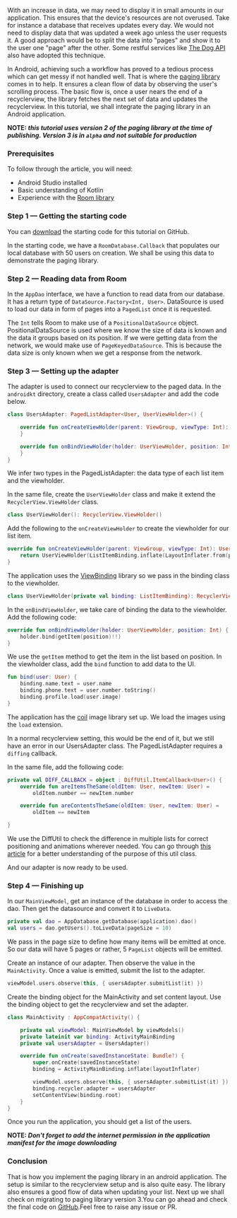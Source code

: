 With an increase in data, we may need to display it in small amounts in our application. This ensures that the device's resources are not overused. Take for instance a database that receives updates every day. We would not need to display data that was updated a week ago unless the user requests it. A good approach would be to split the data into "pages" and show it to the user one "page" after the other. Some restful services like [The Dog API](https://docs.thedogapi.com/) also have adopted this technique.

In Android, achieving such a workflow has proved to a tedious process which can get messy if not handled well. That is where the [paging library](https://developer.android.com/topic/libraries/architecture/paging) comes in to help. It ensures a clean flow of data by observing the user's scrolling process. The basic flow is, once a user nears the end of a recyclerview, the library fetches the next set of data and updates the recyclerview. In this tutorial, we shall integrate the paging library in an Android application.

**NOTE: _this tutorial uses version 2 of the paging library at the time of publishing. Version 3 is in `alpha` and not suitable for production_**

### Prerequisites
To follow through the article, you will need:
- Android Studio installed
- Basic understanding of Kotlin
- Experience with the [Room library](/engineering-education/introduction-to-room-db)

### Step 1 — Getting the starting code
You can [download](https://github.com/LinusMuema/kotlin/archive/54d55dbdda3afd9d166e765a3f8107eee2745954.zip) the starting code for this tutorial on GitHub.

In the starting code, we have a `RoomDatabase.Callback` that populates our local database with 50 users on creation. We shall be using this data to demonstrate the paging library.

### Step 2 — Reading data from Room
In the `AppDao` interface, we have a function to read data from our database. It has a return type of `DataSource.Factory<Int, User>`. DataSource is used to load our data in form of pages into a `PagedList` once it is requested.

The `Int` tells Room to make use of a `PositionalDataSource` object. PositionalDataSource is used where we know the size of data is known and the data it groups based on its position. If we were getting data from the network, we would make use of `PageKeyedDataSource`. This is because the data size is only known when we get a response from the network.

### Step 3 — Setting up the adapter
The adapter is used to connect our recyclerview to the paged data. In the `androidkt` directory, create a class called `UsersAdapter` and add the code below.

```kotlin
class UsersAdapter: PagedListAdapter<User, UserViewHolder>() {

    override fun onCreateViewHolder(parent: ViewGroup, viewType: Int): UserViewHolder {
    }

    override fun onBindViewHolder(holder: UserViewHolder, position: Int) {
    }
}
```
We infer two types in the PagedListAdapter: the data type of each list item and the viewholder.

In the same file, create the `UserViewHolder` class and make it extend the `RecyclerView.ViewHolder` class.

```kotlin
class UserViewHolder(): RecyclerView.ViewHolder()
```

Add the following to the `onCreateViewHolder` to create the viewholder for our list item.

```kotlin
override fun onCreateViewHolder(parent: ViewGroup, viewType: Int): UserViewHolder {
    return UserViewHolder(ListItemBinding.inflate(LayoutInflater.from(parent.context), parent, false))
}
```

The application uses the [ViewBinding](https://developer.android.com/topic/libraries/view-binding) library so we pass in the binding class to the viewholder.

```kotlin
class UserViewHolder(private val binding: ListItemBinding): RecyclerView.ViewHolder(binding.root)
```

In the `onBindViewHolder`, we take care of binding the data to the viewholder. Add the following code:

```kotlin
override fun onBindViewHolder(holder: UserViewHolder, position: Int) {
    holder.bind(getItem(position)!!)
}
```

We use the `getItem` method to get the item in the list based on position. In the viewholder class, add the `bind` function to add data to the UI.

```kotlin
fun bind(user: User) {
    binding.name.text = user.name
    binding.phone.text = user.number.toString()
    binding.profile.load(user.image)
}
```

The application has the [coil](https://github.com/coil-kt/coil) image library set up. We load the images using the `load` extension.

In a normal recyclerview setting, this would be the end of it, but we still have an error in our UsersAdapter class. The PagedListAdapter requires a `diffing` callback.

In the same file, add the following code:

```kotlin
private val DIFF_CALLBACK = object : DiffUtil.ItemCallback<User>() {
    override fun areItemsTheSame(oldItem: User, newItem: User) =
        oldItem.number == newItem.number

    override fun areContentsTheSame(oldItem: User, newItem: User) =
        oldItem == newItem

}
```

We use the DiffUtil to check the difference in multiple lists for correct positioning and animations wherever needed. You can go through [this article](https://medium.com/@sienatime/investigating-pagedlistadapter-performance-and-diffutil-970a20285a24) for a better understanding of the purpose of this util class.

And our adapter is now ready to be used.

### Step 4 — Finishing up
In our `MainViewModel`, get an instance of the database in order to access the dao. Then get the datasource and convert it to `LiveData`.

```kotlin
private val dao = AppDatabase.getDatabase(application).dao()
val users = dao.getUsers().toLiveData(pageSize = 10)
```

We pass in the page size to define how many items will be emitted at once. So our data will have 5 pages or rather, 5 `PageList` objects will be emitted.

Create an instance of our adapter. Then observe the value in the `MainActivity`. Once a value is emitted, submit the list to the adapter.

```kotlin
viewModel.users.observe(this, { usersAdapter.submitList(it) })
```

Create the binding object for the MainActivity and set content layout. Use the binding object to get the recyclerview and set the adapter.

```kotlin
class MainActivity : AppCompatActivity() {

    private val viewModel: MainViewModel by viewModels()
    private lateinit var binding: ActivityMainBinding
    private val usersAdapter = UsersAdapter()

    override fun onCreate(savedInstanceState: Bundle?) {
        super.onCreate(savedInstanceState)
        binding = ActivityMainBinding.inflate(layoutInflater)

        viewModel.users.observe(this, { usersAdapter.submitList(it) })
        binding.recycler.adapter = usersAdapter
        setContentView(binding.root)
    }
}
```

Once you run the application, you should get a list of the users.

**NOTE: _Don't forget to add the internet permission in the application manifest for the image downloading_**

### Conclusion
That is how you implement the paging library in an android application. The setup is similar to the recyclerview setup and is also quite easy. The library also ensures a good flow of data when updating your list. Next up we shall check on migrating to paging library version 3.You can go ahead and check the final code on [GitHub](https://github.com/LinusMuema/kotlin/tree/paging-2).Feel free to raise any issue or PR.
